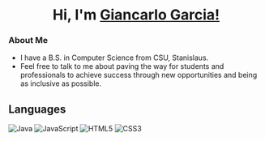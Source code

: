 <h1 align="center" >Hi, I'm <a href="https://www.linkedin.com/in/giancarlo-garcia/" target="_blank"> Giancarlo Garcia! </a>

### About Me

- I have a B.S. in Computer Science from CSU, Stanislaus.
- Feel free to talk to me about paving the way for students and professionals to achieve success through new opportunities and being as inclusive as possible.

## Languages
![Java](https://img.shields.io/badge/-java-E34A86?style=flat-square&logo=java)
![JavaScript](https://img.shields.io/badge/-JavaScript-black?style=flat-square&logo=javascript)
![HTML5](https://img.shields.io/badge/-HTML5-E34F26?style=flat-square&logo=html5&logoColor=white)
![CSS3](https://img.shields.io/badge/-CSS3-1572B6?style=flat-square&logo=css3)
